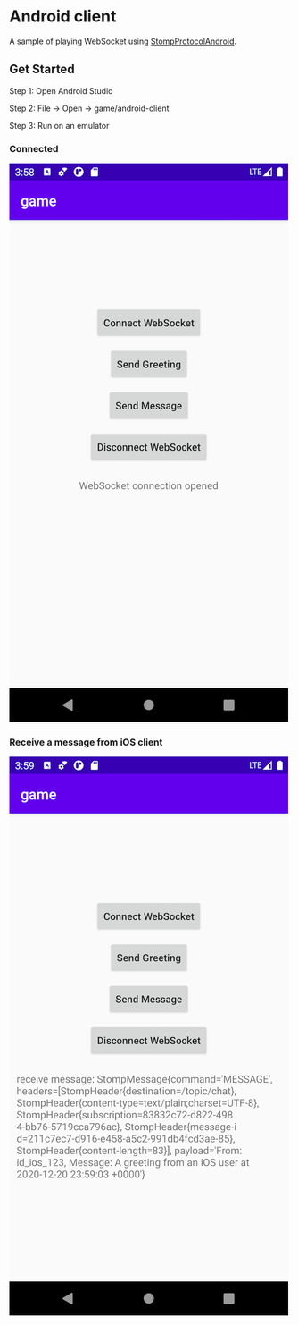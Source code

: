 # Android client

A sample of playing WebSocket using [StompProtocolAndroid](https://github.com/NaikSoftware/StompProtocolAndroid).

## Get Started

Step 1: Open Android Studio

Step 2: File -> Open -> game/android-client

Step 3: Run on an emulator

### Connected

![Connected](./screenshots/connected.png)

### Receive a message from iOS client

![Receive a message from iOS client](./screenshots/message_from_ios.png)
